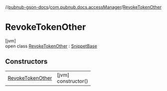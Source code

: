 //[pubnub-gson-docs](../../../index.md)/[com.pubnub.docs.accessManager](../index.md)/[RevokeTokenOther](index.md)

# RevokeTokenOther

[jvm]\
open class [RevokeTokenOther](index.md) : [SnippetBase](../../com.pubnub.docs/-snippet-base/index.md)

## Constructors

| | |
|---|---|
| [RevokeTokenOther](-revoke-token-other.md) | [jvm]<br>constructor() |
